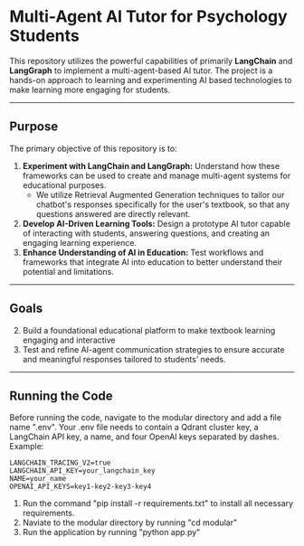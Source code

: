# Multi-Agent AI Tutor for Psychology Students

This repository utilizes the powerful capabilities of primarily **LangChain** and **LangGraph** to implement a multi-agent-based AI tutor. The project is a hands-on approach to learning and experimenting AI based technologies to make learning more engaging for students.

---

## **Purpose**

The primary objective of this repository is to:

1. **Experiment with LangChain and LangGraph:** Understand how these frameworks can be used to create and manage multi-agent systems for educational purposes.
    - We utilize Retrieval Augmented Generation techniques to tailor our chatbot's responses specifically for the user's textbook, so that any questions answered are directly relevant.
2. **Develop AI-Driven Learning Tools:** Design a prototype AI tutor capable of interacting with students, answering questions, and creating an engaging learning experience.
3. **Enhance Understanding of AI in Education:** Test workflows and frameworks that integrate AI into education to better understand their potential and limitations.

---


## **Goals**

2. Build a foundational educational platform to make textbook learning engaging and interactive
3. Test and refine AI-agent communication strategies to ensure accurate and meaningful responses tailored to students’ needs.

---

## **Running the Code**

Before running the code, navigate to the modular directory and add a file name ".env". Your .env file needs to contain a Qdrant cluster key, a LangChain API key, a name, and four OpenAI keys separated by dashes. Example:

```QDRANT_KEY=your_qdrant_key
LANGCHAIN_TRACING_V2=true
LANGCHAIN_API_KEY=your_langchain_key
NAME=your_name
OPENAI_API_KEYS=key1-key2-key3-key4
```


1. Run the command "pip install -r requirements.txt" to install all necessary requirements.
2. Naviate to the modular directory by running "cd modular"
3. Run the application by running "python app.py"
